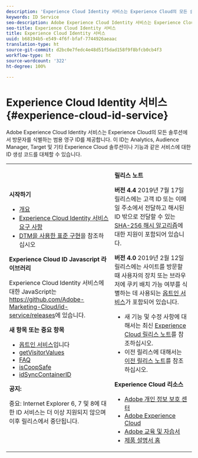 ```yaml
---
description: 'Experience Cloud Identity 서비스는 Experience Cloud의 모든 솔루션에서 방문자를 식별하는 범용 영구 ID를 제공합니다. '
keywords: ID Service
seo-description: Adobe Experience Cloud Identity 서비스는 Experience Cloud의 모든 솔루션에서 방문자를 식별하는 범용 영구 ID를 제공합니다. 이 ID는 Analytics, Audience Manager, Target 및 기타 Experience Cloud 솔루션이나 기능과 같은 서비스에 대한 ID 생성 코드를 대체할 수 있습니다.
seo-title: Experience Cloud Identity 서비스
title: Experience Cloud Identity 서비스
uuid: b68194b5-e549-4f6f-bfaf-7744926aeaac
translation-type: ht
source-git-commit: d2bc0e7fedc4e48d51f5dad158f9f8bfcb0cb4f3
workflow-type: ht
source-wordcount: '322'
ht-degree: 100%

---
```



# Experience Cloud Identity 서비스 {#experience-cloud-id-service}

Adobe Experience Cloud Identity 서비스는 Experience Cloud의 모든 솔루션에서 방문자를 식별하는 범용 영구 ID를 제공합니다. 이 ID는 Analytics, Audience Manager, Target 및 기타 Experience Cloud 솔루션이나 기능과 같은 서비스에 대한 ID 생성 코드를 대체할 수 있습니다.

<table id="table_5E612F746A704FE095B809A013EE977F" class="simpletable"> 
 <tbody> 
  <tr> 
   <td colname="col1"> <p> <b>시작하기</b> </p> <p> 
     <ul id="ul_D5EC6A54A03F4AB595B588116A7C1296"> 
      <li id="li_845F6DE25A1241439BCDCBC00459D7EB"> <a href="introduction/overview.md" format="dita" scope="local"> 개요 </a> </li> 
      <li id="li_47F399E1D4AF4F08BD647DF01A423BA7"> <a href="reference/requirements.md" format="dita" scope="local">Experience Cloud Identity 서비스 요구 사항</a> </li> 
      <li id="li_CBEEE79B45644F28A52B58DDF23DAD4F"> <a href="implementation-guides/standard.md#concept-89cd0199a9634fc48644f2d61e3d2445" format="dita" scope="local"> DTM을 사용한 표준 구현</a>을 참조하십시오  </li> 
     </ul> </p> <p><b>Experience Cloud ID Javascript 라이브러리</b> </p> <p>Experience Cloud Identity 서비스에 대한 JavaScript는 <a href="https://github.com/Adobe-Marketing-Cloud/id-service/releases" format="https" scope="external">https://github.com/Adobe-Marketing-Cloud/id-service/releases</a>에 있습니다. </p> <p> <b>새 항목 또는 중요 항목</b> </p> <p> 
     <ul id="ul_B0A25B6827734D55BB1E20D12334AC21"> 
      <li id="li_A66924F4948F4A5ABA545A89A28A6F6A"><a href="implementation-guides/opt-in-service/optin-overview.md#concept-f9b5db0d27a245fbadd3e19162319360" format="dita" scope="local"> 옵트인 서비스</a>입니다 </li> 
      <li id="li_92D49CB788AD478EA74BCF5328CB9A14"> <a href="library/get-set/getvisitorvalues.md#reference-b8c9e17c170c4291829a792df46ce279" format="dita" scope="local"> getVisitorValues </a> </li> 
      <li id="li_9E512C6DD15C46C3ABD06ACD60D97E4A"> <a href="faq-intro/faq-intro.md" format="dita" scope="local"> FAQ </a> </li> 
      <li id="li_B28082F3D075413D89E5AFB718657E17"> <a href="library/function-vars/coopsafe.md#reference-7fbed36f38a048d1a5883c53d430ddf4" format="dita" scope="local"> isCoopSafe </a> </li> 
      <li id="li_7744A4898EA542B9BF009D2066810050"> <a href="library/function-vars/idsyncontainerid.md#reference-5cfbed2240fa4def90f535f017a36015" format="dita" scope="local"> idSyncContainerID </a> </li> 
     </ul> </p> 
    <draft-comment> 
     <p> <b>공지:</b> </p> 
     <p> <p>중요: Internet Explorer 6, 7 및 8에 대한 ID 서비스는 더 이상 지원되지 않으며 이후 릴리스에서 중단됩니다. </p> </p> 
    </draft-comment> </td> 
   <td colname="col2"> <p> <b>릴리스 노트</b> </p> <p><b>버전 4.4</b> 2019년 7월 17일 릴리스에는 고객 ID 또는 이메일 주소에서 전달하고 해시된 ID 밖으로 전달할 수 있는 <a href="reference/hashing-support.md" format="dita" scope="local">SHA-256 해시 알고리즘</a>에 대한 지원이 포함되어 있습니다.</p><p><b>버전 4.0</b> 2019년 2월 12일 릴리스에는 사이트를 방문할 때 사용자의 장치 또는 브라우저에 쿠키 배치 가능 여부를 식별하는 데 사용되는 <a href="implementation-guides/opt-in-service/optin-overview.md#concept-f9b5db0d27a245fbadd3e19162319360" format="dita" scope="local">옵트인 서비스</a>가 포함되어 있습니다. </p> <p> 
     <ul id="ul_4F06F170F214492780C7D25A069F799F"> 
      <li id="li_45A7CD556FE44F4DAB035C736A058F36"> 새 기능 및 수정 사항에 대해서는 최신 <a href="https://docs.adobe.com/content/help/ko-KR/release-notes/experience-cloud/current.html" format="https" scope="external">Experience Cloud 릴리스 노트</a>를 참조하십시오. </li> 
      <li id="li_10CC4FBFEFC947CA9AD15F52D9715257">이전 릴리스에 대해서는 <a href="https://docs.adobe.com/content/help/ko-KR/release-notes/experience-cloud/current.html" format="html" scope="external">이전 릴리스 노트</a>를 참조하십시오. </li> 
     </ul> </p> <p> <b>Experience Cloud 리소스</b> </p> <p> 
     <ul id="ul_E30EC96BDC624B5591F0470D430B7F41"> 
      <li id="li_F3A5CCFAE0F247CEB41A03CA8E03106B"> <a href="https://www.adobe.com/kr/privacy.html" format="http" scope="external"> Adobe 개인 정보 보호 센터</a> </li> 
      <li id="li_A54C1EB170EA4B8FA6A81B90AB0C39DD"> <a href="https://docs.adobe.com/content/help/ko-KR/experience-cloud/user-guides/home.html" scope="external" format="http"> Adobe Experience Cloud</a> </li> 
      <li id="li_1938F7044F544481A6CC0F45CC22B80A"> <a href="http://helpx.adobe.com/kr/learning.html?promoid=KAUDK" scope="external" format="http"> Adobe 교육 및 자습서</a> </li> 
      <li id="li_C71459E0D1464C05B8B9387C43541F17"> <a href="https://helpx.adobe.com/kr/support/experience-cloud.html" scope="external" format="https"> 제품 설명서 홈</a> </li> 
     </ul> </p> </td> 
  </tr> 
 </tbody> 
</table>

